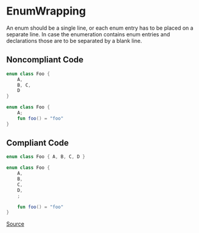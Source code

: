 # EnumWrapping

An enum should be a single line, or each enum entry has to be placed on a separate line. In case the enumeration contains enum entries and declarations those are to be separated by a blank line.

## Noncompliant Code

```kotlin
enum class Foo {
    A,
    B, C,
    D
}

enum class Foo {
    A;
    fun foo() = "foo"
}
```
## Compliant Code

```kotlin
enum class Foo { A, B, C, D }

enum class Foo {
    A,
    B,
    C,
    D,
    ;

    fun foo() = "foo"
}
```

[Source](https://detekt.dev/docs/rules/formatting#enumwrapping)
